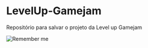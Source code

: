 # LevelUp-Gamejam
Repositório para salvar o projeto da Level up Gamejam

![Remember me](https://imgur.com/a/oHNqVtf)